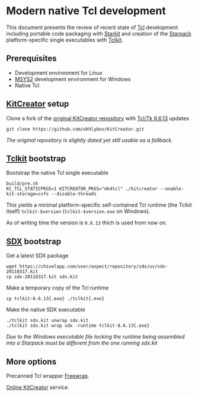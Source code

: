 # Modern native Tcl development

This document presents the review of recent state of [Tcl](https://www.tcl.tk) development including portable code packaging with [Starkit](https://wiki.tcl-lang.org/page/Starkit) and creation of the [Starpack](https://wiki.tcl-lang.org/page/Starpack) platform-specific single executables with [Tclkit](https://wiki.tcl-lang.org/page/Tclkit).

## Prerequisites

- Development environment for Linux
- [MSYS2](https://www.msys2.org/) development environment for Windows
- Native Tcl

## [KitCreator](https://kitcreator.rkeene.org) setup

Clone a fork of the [original KitCreator repository](https://github.com/rkeene/KitCreator) with [Tcl/Tk 8.6.13](https://www.tcl.tk/software/tcltk/8.6.html) updates

```shell
git clone https://github.com/okhlybov/KitCreator.git
```

_The original repository is slightly dated yet still usable as a fallback._

## [Tclkit](https://wiki.tcl-lang.org/page/Tclkit) bootstrap

Bootstrap the native Tcl single executable

```shell
build/pre.sh
KC_TCL_STATICPKGS=1 KITCREATOR_PKGS="mk4tcl" ./kitcreator --enable-kit-storage=cvfs --disable-threads 
```

This yields a minimal platform-specific self-contained Tcl runtime (the Tclkit itself) `tclkit-$version` (`tclkit-$version.exe` on Windows).

As of writing time the version is `8.6.13` thich is used from now on.

## [SDX](https://wiki.tcl-lang.org/page/sdx) bootstrap

Get a latest SDX package

```shell
wget https://chiselapp.com/user/aspect/repository/sdx/uv/sdx-20110317.kit
cp sdx-20110317.kit sdx.kit
```

Make a temporary copy of the Tcl runtime

```shell
cp tclkit-8.6.13{.exe} ./tclkit{.exe}
```

Make the native SDX executable

```shell
./tclkit sdx.kit unwrap sdx.kit
./tclkit sdx.kit wrap sdx -runtime tclkit-8.6.13{.exe}
```

_Due to the Windows executable file locking the runtime being assembled into a Starpack must be different from the one running sdx.kit_

## More options

Precanned Tcl wrapper [Freewrap](https://freewrap.dengensys.com/).

[Online KitCreator](http://kitcreator.rkeene.org/kitcreator) service.
